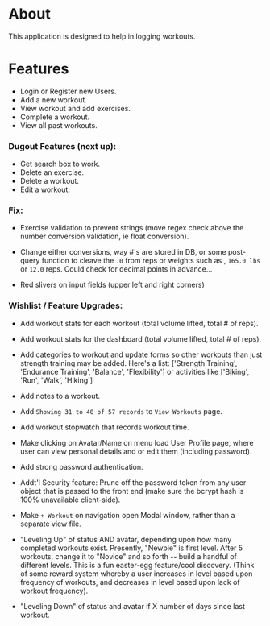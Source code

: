 # About

This application is designed to help in logging workouts.

# Features
- Login or Register new Users.
- Add a new workout.
- View workout and add exercises.
- Complete a workout.
- View all past workouts.

### Dugout Features (next up):
- Get search box to work.
- Delete an exercise.
- Delete a workout.
- Edit a workout.

### Fix:
- Exercise validation to prevent strings (move regex check above the number conversion validation, ie float conversion).

- Change either conversions, way #'s are stored in DB, or some post-query function to cleave the `.0` from reps or weights such as , `165.0 lbs` or `12.0` reps. Could check for decimal points in advance...

- Red slivers on input fields (upper left and right corners)

### Wishlist / Feature Upgrades:
- Add workout stats for each workout (total volume lifted, total # of reps).

- Add workout stats for the dashboard (total volume lifted, total # of reps).

- Add categories to workout and update forms so other workouts than just strength training may be added. Here's a list: ['Strength Training', 'Endurance Training', 'Balance', 'Flexibility'] or activities like ['Biking', 'Run', 'Walk', 'Hiking']

- Add notes to a workout.

- Add `Showing 31 to 40 of 57 records` to `View Workouts` page.

- Add workout stopwatch that records workout time.

- Make clicking on Avatar/Name on menu load User Profile page, where user can view personal details and or edit them (including password).

- Add strong password authentication.

- Addt'l Security feature: Prune off the password token from any user object that is passed to the front end (make sure the bcrypt hash is 100% unavailable client-side).

- Make `+ Workout` on navigation open Modal window, rather than a separate view file.

- "Leveling Up" of status AND avatar, depending upon how many completed workouts exist. Presently, "Newbie" is first level. After 5 workouts, change it to "Novice" and so forth -- build a handful of different levels. This is a fun easter-egg feature/cool discovery. (Think of some reward system whereby a user increases in level based upon frequency of workouts, and decreases in level based upon lack of workout frequency).

- "Leveling Down" of status and avatar if X number of days since last workout.
